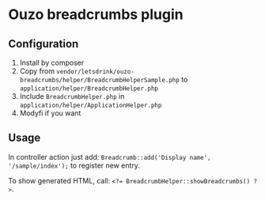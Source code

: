Ouzo breadcrumbs plugin
=======================

Configuration
-------------

1. Install by composer
2. Copy from `vendor/letsdrink/ouzo-breadcrumbs/helper/BreadcrumbHelperSample.php` to `application/helper/BreadcrumbHelper.php`
3. Include `BreadcrumbHelper.php` in `application/helper/ApplicationHelper.php`
4. Modyfi if you want

Usage
-----

In controller action just add: `Breadcrumb::add('Display name', '/sample/index');` to register new entry.

To show generated HTML, call: `<?= BreadcrumbHelper::showBreadcrumbs() ?>`.
